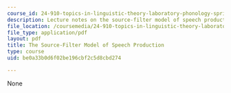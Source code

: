 ```yaml
---
course_id: 24-910-topics-in-linguistic-theory-laboratory-phonology-spring-2007
description: Lecture notes on the source-filter model of speech production.
file_location: /coursemedia/24-910-topics-in-linguistic-theory-laboratory-phonology-spring-2007/be0a33b0d6f02be196cbf2c5d8cbd274_lec3_src_filterb.pdf
file_type: application/pdf
layout: pdf
title: The Source-Filter Model of Speech Production
type: course
uid: be0a33b0d6f02be196cbf2c5d8cbd274

---
```

None